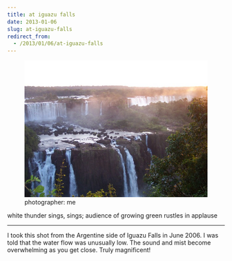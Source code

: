 ```yaml
---
title: at iguazu falls
date: 2013-01-06
slug: at-iguazu-falls
redirect_from:
  - /2013/01/06/at-iguazu-falls
---
```


<figure>
<img src="assets/iguazu.jpg" />
<figcaption>photographer: me</figcaption>
</figure>

<p class="haiku">white thunder sings, sings;
audience of growing green
rustles in applause</p>

<hr>

I took this shot from the Argentine side of Iguazu Falls in June 2006. I was told that the water flow was unusually low. The sound and mist become overwhelming as you get close. Truly magnificent!
